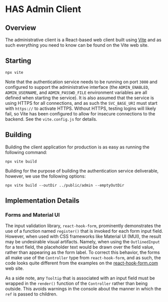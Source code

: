 # HAS Admin Client

## Overview

The administrative client is a React-based web client built using [Vite](https://vitejs.dev) and as such everything you need to know can be found on the Vite web site.

## Starting

```shell
npx vite
```

Note that the authentication service needs to be running on port `3000` and configured to support the administrative interface (the `ADMIN_ENABLED`, `ADMIN_USERNAME`, and `ADMIN_PASSWD_FILE` environment variables are all defined when starting the service). It is also assumed that the service is using HTTPS for all connections, and as such the `SVC_BASE_URI` must start with `https://` to activate HTTPS. Without HTTPS, testing logins will likely fail, so Vite has been configured to allow for insecure connections to the backend. See the `vite.config.js` for details.

## Building

Building the client application for production is as easy as running the following command:

```shell
npx vite build
```

Building for the purpose of building the authentication service deliverable, however, we use the following options:

```shell
npx vite build --outDir ../public/admin --emptyOutDir
```

## Implementation Details

### Forms and Material UI

The input validation library, `react-hook-form`, prominently demonstrates the
use of a function named `register()` that is invoked for each form input field.
However, when used with CSS frameworks like Material UI (MUI), the result may be
undesirable visual artifacts. Namely, when using the `OutlinedInput` for a text
field, the placeholder text would be drawn over the field value, rather than
appearing as the form label. To correct this behavior, the forms all make use of
the `Controller` type from `react-hook-form`, and as such, the code looks quite
different from the examples on the
[react-hook-form.com](https://react-hook-form.com) web site.

As a side note, any `Tooltip` that is associated with an input field must be
wrapped in the `render()` function of the `Controller` rather than being
outside. This avoids warnings in the console about the manner in which the `ref`
is passed to children.
